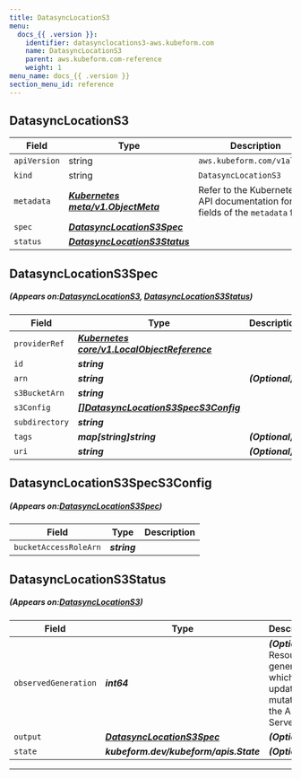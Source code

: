 ```yaml
---
title: DatasyncLocationS3
menu:
  docs_{{ .version }}:
    identifier: datasynclocations3-aws.kubeform.com
    name: DatasyncLocationS3
    parent: aws.kubeform.com-reference
    weight: 1
menu_name: docs_{{ .version }}
section_menu_id: reference
---
```


## DatasyncLocationS3
| Field | Type | Description |
| ------ | ----- | ----------- |
| `apiVersion` | string | `aws.kubeform.com/v1alpha1` |
|    `kind` | string | `DatasyncLocationS3` |
| `metadata` | ***[Kubernetes meta/v1.ObjectMeta](https://kubernetes.io/docs/reference/generated/kubernetes-api/v1.13/#objectmeta-v1-meta)***|Refer to the Kubernetes API documentation for the fields of the `metadata` field.|
| `spec` | ***[DatasyncLocationS3Spec](#DatasyncLocationS3Spec)***||
| `status` | ***[DatasyncLocationS3Status](#DatasyncLocationS3Status)***||
## DatasyncLocationS3Spec
##### (Appears on:[DatasyncLocationS3](#DatasyncLocationS3), [DatasyncLocationS3Status](#DatasyncLocationS3Status))
| Field | Type | Description |
| ------ | ----- | ----------- |
| `providerRef` | ***[Kubernetes core/v1.LocalObjectReference](https://kubernetes.io/docs/reference/generated/kubernetes-api/v1.13/#localobjectreference-v1-core)***||
| `id` | ***string***||
| `arn` | ***string***| ***(Optional)*** |
| `s3BucketArn` | ***string***||
| `s3Config` | ***[[]DatasyncLocationS3SpecS3Config](#DatasyncLocationS3SpecS3Config)***||
| `subdirectory` | ***string***||
| `tags` | ***map[string]string***| ***(Optional)*** |
| `uri` | ***string***| ***(Optional)*** |
## DatasyncLocationS3SpecS3Config
##### (Appears on:[DatasyncLocationS3Spec](#DatasyncLocationS3Spec))
| Field | Type | Description |
| ------ | ----- | ----------- |
| `bucketAccessRoleArn` | ***string***||
## DatasyncLocationS3Status
##### (Appears on:[DatasyncLocationS3](#DatasyncLocationS3))
| Field | Type | Description |
| ------ | ----- | ----------- |
| `observedGeneration` | ***int64***| ***(Optional)*** Resource generation, which is updated on mutation by the API Server.|
| `output` | ***[DatasyncLocationS3Spec](#DatasyncLocationS3Spec)***| ***(Optional)*** |
| `state` | ***kubeform.dev/kubeform/apis.State***| ***(Optional)*** |
---
